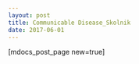 ```yaml
---
layout: post
title: Communicable Disease_Skolnik
date: 2017-06-01
---
```


[mdocs_post_page new=true]